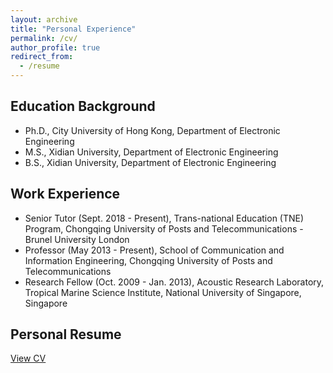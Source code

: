 ```yaml
---
layout: archive
title: "Personal Experience"
permalink: /cv/
author_profile: true
redirect_from:
  - /resume
---
```


    
  <div class="section">
    <h2>Education Background</h2>
    <ul>
      <li><i class="fas fa-graduation-cap"></i> Ph.D., City University of Hong Kong, Department of Electronic Engineering</li>
      <li><i class="fas fa-graduation-cap"></i> M.S., Xidian University, Department of Electronic Engineering</li>
      <li><i class="fas fa-graduation-cap"></i> B.S., Xidian University, Department of Electronic Engineering</li>
    </ul>
  </div>

  <div class="section">
    <h2>Work Experience</h2>
    <ul>
      <li>Senior Tutor (Sept. 2018 - Present), Trans-national Education (TNE) Program, Chongqing University of Posts and Telecommunications - Brunel University London</li>
      <li>Professor (May 2013 - Present), School of Communication and Information Engineering, Chongqing University of Posts and Telecommunications</li>
      <li>Research Fellow (Oct. 2009 - Jan. 2013), Acoustic Research Laboratory, Tropical Marine Science Institute, National University of Singapore, Singapore</li>
    </ul>
  </div>

  <div class="section">
    <h2>Personal Resume</h2>
    <p><a href="../files/resume.pdf">View CV</a></p>
  </div>
</div>



